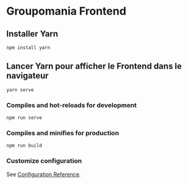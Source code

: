 # Groupomania Frontend

## Installer Yarn
```
npm install yarn
```
## Lancer Yarn pour afficher le Frontend dans le navigateur
```
yarn serve
```
### Compiles and hot-reloads for development
```
npm run serve
```

### Compiles and minifies for production
```
npm run build
```

### Customize configuration
See [Configuration Reference](https://cli.vuejs.org/config/).
